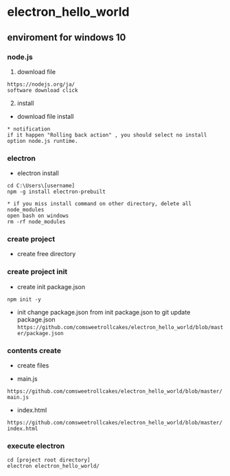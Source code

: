 # electron_hello_world

## enviroment for windows 10

### node.js

1. download file

``` download
https://nodejs.org/ja/
software download click
```

2. install  

* download file install

``` notification
* notification
if it happen "Rolling back action" , you should select no install option node.js runtime.
```

### electron

* electron install

``` install
cd C:\Users\[username]
npm -g install electron-prebuilt

* if you miss install command on other directory, delete all node_modules
open bash on windows
rm -rf node_modules
```

### create project

* create free directory

### create project init

* create init package.json

``` init
npm init -y
```

* init
 change package.json from init package.json to git update package.json  
`https://github.com/comsweetrollcakes/electron_hello_world/blob/master/package.json`

### contents create

* create files

* main.js  

`https://github.com/comsweetrollcakes/electron_hello_world/blob/master/main.js`

* index.html  

`https://github.com/comsweetrollcakes/electron_hello_world/blob/master/index.html`

### execute electron

``` execute
cd [project root directory]
electron electron_hello_world/
```
